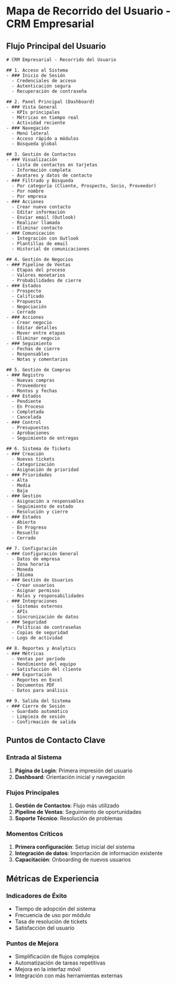 # Mapa de Recorrido del Usuario - CRM Empresarial

## Flujo Principal del Usuario

```markmap
# CRM Empresarial - Recorrido del Usuario

## 1. Acceso al Sistema
- ### Inicio de Sesión
  - Credenciales de acceso
  - Autenticación segura
  - Recuperación de contraseña

## 2. Panel Principal (Dashboard)
- ### Vista General
  - KPIs principales
  - Métricas en tiempo real
  - Actividad reciente
- ### Navegación
  - Menú lateral
  - Acceso rápido a módulos
  - Búsqueda global

## 3. Gestión de Contactos
- ### Visualización
  - Lista de contactos en tarjetas
  - Información completa
  - Avatares y datos de contacto
- ### Filtrado y Búsqueda
  - Por categoría (Cliente, Prospecto, Socio, Proveedor)
  - Por nombre
  - Por empresa
- ### Acciones
  - Crear nuevo contacto
  - Editar información
  - Enviar email (Outlook)
  - Realizar llamada
  - Eliminar contacto
- ### Comunicación
  - Integración con Outlook
  - Plantillas de email
  - Historial de comunicaciones

## 4. Gestión de Negocios
- ### Pipeline de Ventas
  - Etapas del proceso
  - Valores monetarios
  - Probabilidades de cierre
- ### Estados
  - Prospecto
  - Calificado
  - Propuesta
  - Negociación
  - Cerrado
- ### Acciones
  - Crear negocio
  - Editar detalles
  - Mover entre etapas
  - Eliminar negocio
- ### Seguimiento
  - Fechas de cierre
  - Responsables
  - Notas y comentarios

## 5. Gestión de Compras
- ### Registro
  - Nuevas compras
  - Proveedores
  - Montos y fechas
- ### Estados
  - Pendiente
  - En Proceso
  - Completada
  - Cancelada
- ### Control
  - Presupuestos
  - Aprobaciones
  - Seguimiento de entregas

## 6. Sistema de Tickets
- ### Creación
  - Nuevos tickets
  - Categorización
  - Asignación de prioridad
- ### Prioridades
  - Alta
  - Media
  - Baja
- ### Gestión
  - Asignación a responsables
  - Seguimiento de estado
  - Resolución y cierre
- ### Estados
  - Abierto
  - En Progreso
  - Resuelto
  - Cerrado

## 7. Configuración
- ### Configuración General
  - Datos de empresa
  - Zona horaria
  - Moneda
  - Idioma
- ### Gestión de Usuarios
  - Crear usuarios
  - Asignar permisos
  - Roles y responsabilidades
- ### Integraciones
  - Sistemas externos
  - APIs
  - Sincronización de datos
- ### Seguridad
  - Políticas de contraseñas
  - Copias de seguridad
  - Logs de actividad

## 8. Reportes y Analytics
- ### Métricas
  - Ventas por período
  - Rendimiento del equipo
  - Satisfacción del cliente
- ### Exportación
  - Reportes en Excel
  - Documentos PDF
  - Datos para análisis

## 9. Salida del Sistema
- ### Cierre de Sesión
  - Guardado automático
  - Limpieza de sesión
  - Confirmación de salida
```

## Puntos de Contacto Clave

### Entrada al Sistema
1. **Página de Login**: Primera impresión del usuario
2. **Dashboard**: Orientación inicial y navegación

### Flujos Principales
1. **Gestión de Contactos**: Flujo más utilizado
2. **Pipeline de Ventas**: Seguimiento de oportunidades
3. **Soporte Técnico**: Resolución de problemas

### Momentos Críticos
1. **Primera configuración**: Setup inicial del sistema
2. **Integración de datos**: Importación de información existente
3. **Capacitación**: Onboarding de nuevos usuarios

## Métricas de Experiencia

### Indicadores de Éxito
- Tiempo de adopción del sistema
- Frecuencia de uso por módulo
- Tasa de resolución de tickets
- Satisfacción del usuario

### Puntos de Mejora
- Simplificación de flujos complejos
- Automatización de tareas repetitivas
- Mejora en la interfaz móvil
- Integración con más herramientas externas